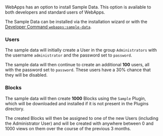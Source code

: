 WebApps has an option to install Sample Data. This option is available to both developers and standard users of WebApps.

The Sample Data can be installed via the installation wizard or with the [Developer Command `webapps:sample-data`](developer-commands#webappssample-data).

### Users
The sample data will initially create a User in the group `Administrators` with the username `administrator` and the password set to `password`.

The sample data will then continue to create an additional **100** users, all with the password set to `password`. These users have a 30% chance that they will be disabled.

### Blocks
The sample data will then create **1000** Blocks using the `Sample` Plugin, which will be downloaded and installed if it is not present in the Plugins directory.

The created Blocks will then be assigned to one of the new Users (including the Administrator User) and will be created with anywhere between 0 and 1000 views on them over the course of the previous 3 months.